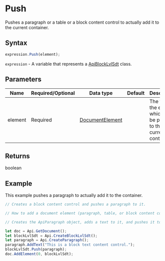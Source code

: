 # Push

Pushes a paragraph or a table or a block content control to actually add it to the current container.

## Syntax

```javascript
expression.Push(element);
```

`expression` - A variable that represents a [ApiBlockLvlSdt](../ApiBlockLvlSdt.md) class.

## Parameters

| **Name** | **Required/Optional** | **Data type** | **Default** | **Description** |
| ------------- | ------------- | ------------- | ------------- | ------------- |
| element | Required | [DocumentElement](../../Enumeration/DocumentElement.md) |  | The type of the element which will be pushed to the current container. |

## Returns

boolean

## Example

This example pushes a paragraph to actually add it to the container.

```javascript editor-docx
// Creates a block content control and pushes a paragraph to it.

// How to add a document element (paragraph, table, or block content control) to the ApiBlockLvlSdt object.

// Creates the ApiParagraph object, adds a text to it, and pushes it to the block container.

let doc = Api.GetDocument();
let blockLvlSdt = Api.CreateBlockLvlSdt();
let paragraph = Api.CreateParagraph();
paragraph.AddText("This is a block text content control.");
blockLvlSdt.Push(paragraph);
doc.AddElement(0, blockLvlSdt);
```
